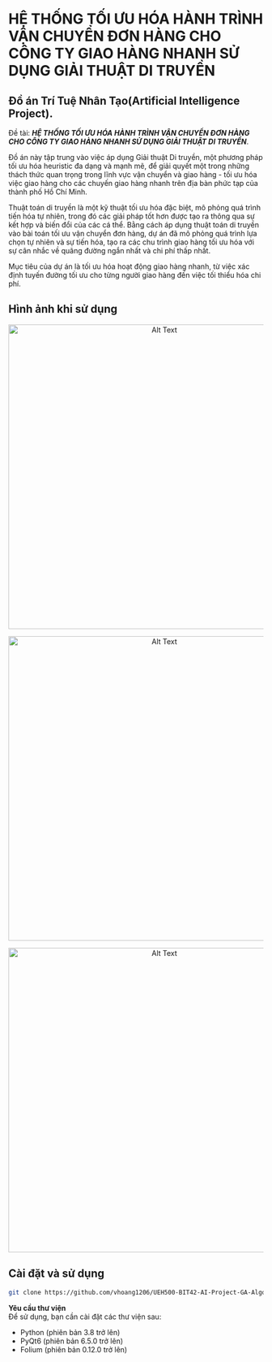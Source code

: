 # <span style="text-transform: uppercase;">HỆ THỐNG TỐI ƯU HÓA HÀNH TRÌNH VẬN CHUYỂN ĐƠN HÀNG CHO CÔNG TY GIAO HÀNG NHANH SỬ DỤNG GIẢI THUẬT DI TRUYỀN</span>

## Đồ án Trí Tuệ Nhân Tạo(Artificial Intelligence Project).
Đề tài: <span style="text-transform: uppercase;">***HỆ THỐNG TỐI ƯU HÓA HÀNH TRÌNH VẬN CHUYỂN ĐƠN HÀNG CHO CÔNG TY GIAO HÀNG NHANH SỬ DỤNG GIẢI THUẬT DI TRUYỀN***</span>.

Đồ án này tập trung vào việc áp dụng Giải thuật Di truyền, một phương pháp tối ưu hóa heuristic đa dạng và mạnh mẽ, để giải quyết một trong những thách thức quan trọng trong lĩnh vực vận chuyển và giao hàng - tối ưu hóa việc giao hàng cho các chuyến giao hàng nhanh trên địa bàn phức tạp của thành phố Hồ Chí Minh.

Thuật toán di truyền là một kỹ thuật tối ưu hóa đặc biệt, mô phỏng quá trình tiến hóa tự nhiên, trong đó các giải pháp tốt hơn được tạo ra thông qua sự kết hợp và biến đổi của các cá thể. Bằng cách áp dụng thuật toán di truyền vào bài toán tối ưu vận chuyển đơn hàng, dự án đã  mô phỏng quá trình lựa chọn tự nhiên và sự tiến hóa, tạo ra các chu trình giao hàng tối ưu hóa với sự cân nhắc về quãng đường ngắn nhất và chi phí thấp nhất.

Mục tiêu của dự án là tối ưu hóa hoạt động giao hàng nhanh, từ việc xác định tuyến đường tối ưu cho từng người giao hàng đến việc tối thiểu hóa chi phí. 

## Hình ảnh khi sử dụng 

<p align="center">
  <img src="https://github.com/vhoang1206/UEH500-BIT42-AI-Project-GA-Algorithm-VRP/blob/main/Images/Picture1.png" alt="Alt Text" width = 600>
</p>
<p align="center">
  <img src="https://github.com/vhoang1206/UEH500-BIT42-AI-Project-GA-Algorithm-VRP/blob/main/Images/Picture2.png" alt="Alt Text" width = 600>
</p>
<p align="center">
  <img src="https://github.com/vhoang1206/UEH500-BIT42-AI-Project-GA-Algorithm-VRP/blob/main/Images/Picture3.png" alt="Alt Text" width = 600>
</p>

## Cài đặt và sử dụng
```bash
git clone https://github.com/vhoang1206/UEH500-BIT42-AI-Project-GA-Algorithm-VRP.git
```
**Yêu cầu thư viện** \
Để sử dụng, bạn cần cài đặt các thư viện sau:

- Python (phiên bản 3.8 trở lên)
- PyQt6 (phiên bản 6.5.0 trở lên)
- Folium (phiên bản 0.12.0 trở lên)

